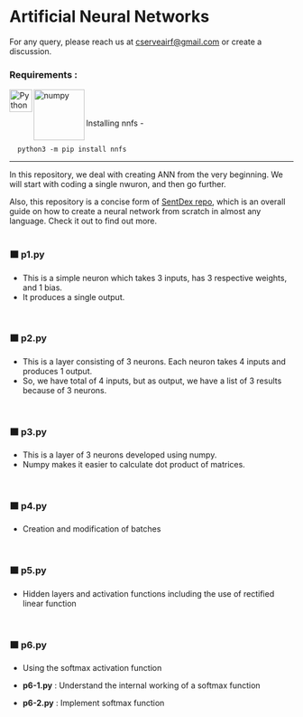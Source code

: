 # Artificial Neural Networks

For any query, please reach us at cserveairf@gmail.com or create a discussion.

### Requirements :
<img align="left" alt="Python" width="40px" src="https://img.icons8.com/color/72/python.png">
<img align="left" alt="numpy" width="90px" src="https://upload.wikimedia.org/wikipedia/commons/thumb/3/31/NumPy_logo_2020.svg/640px-NumPy_logo_2020.svg.png">
<br>
<br>
<br>
Installing nnfs -<br>
<br>  
    
      python3 -m pip install nnfs

***
In this repository, we deal with creating ANN from the very beginning. We will start with coding a single nwuron, and then go further.

Also, this repository is a concise form of [SentDex repo](https://github.com/Sentdex/NNfSiX), which is an overall guide on how to create a neural network from scratch in almost any language. Check it out to find out more.
<br>
<br>

### 🟧 p1.py
* This is a simple neuron which takes 3 inputs, has 3 respective weights, and 1 bias. 
* It produces a single output.
<br>

### 🟧 p2.py
* This is a layer consisting of 3 neurons. Each neuron takes 4 inputs and produces 1 output. 
* So, we have total of 4 inputs, but as output, we have a list of 3 results because of 3 neurons.
<br>

### 🟧 p3.py
* This is a layer of 3 neurons developed using numpy. 
* Numpy makes it easier to calculate dot product of matrices.
<br>

### 🟧 p4.py
* Creation and modification of batches
<br>

### 🟧 p5.py
* Hidden layers and activation functions including the use of rectified linear function
<br>

### 🟧 p6.py
* Using the softmax activation function 

* **p6-1.py** : Understand the internal working of a softmax function 

* **p6-2.py** : Implement softmax function
